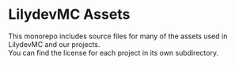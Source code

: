 # LilydevMC Assets

This monorepo includes source files for many of the assets used in LilydevMC
and our projects.  
You can find the license for each project in its own subdirectory.
